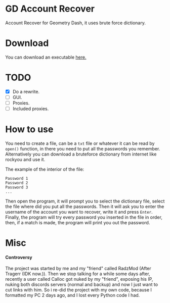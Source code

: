 # GD Account Recover
Account Recover for Geometry Dash, it uses brute force dictionary.

# Download
You can download an executable [here.](https://github.com/GDAccountRecover/GDAccountRecover/releases)

# TODO
- [x] Do a rewrite.
- [ ] GUI.
- [ ] Proxies.
- [ ] Included proxies.

# How to use
You need to create a file, can be a `txt` file or whatever it can be read by ``open()`` function, in there you need to put all the passwords you remember. Alternatively you can download a bruteforce dictionary from internet like rockyou and use it.

The example of the interior of the file:
```
Password 1
Password 2
Password 3
...
```
Then open the program, it will prompt you to select the dictionary file, select the file where did you put all the passwords.
Then it will ask you to enter the username of the account you want to recover, write it and press `Enter`.
Finally, the program will try every password you inserted in the file in order, then, if a match is made, the program will print you out the password.

# Misc
#### Controversy
The project was started by me and my "friend" called RadzMod (After Tragerr (IDK now.)). Then we stop talking for a while some days after, recently a user called Calloc got nuked by my "friend", exposing his IP, nuking both discords servers (normal and backup) and now I just want to cut links with him. So i re-did the project with my own code, because I formatted my PC 2 days ago, and I lost every Python code I had.
